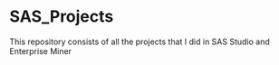 # SAS_Projects
This repository consists of all the projects that I did in SAS Studio and Enterprise Miner

